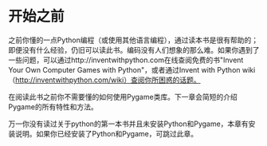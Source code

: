 # 开始之前

之前你懂的一点Python编程（或使用其他语言编程），通过读本书是很有帮助的；即便没有什么经验，仍旧可以读此书。编码没有人们想象的那么难。如果你遇到了一些问题，可以通过http://inventwithpython.com在线查阅免费的书"Invent Your Own Computer Games with Python"，或者通过Invent with Python wiki（http://inventwithpython.com/wiki）查阅你所困惑的话题。

在阅读此书之前你不需要懂的如何使用Pygame类库。下一章会简短的介绍Pygame的所有特性和方法。

万一你没有读过关于python的第一本书并且未安装Python和Pygame，本章有安装说明。如果你已经安装了Python和Pygame，可跳过此章。
